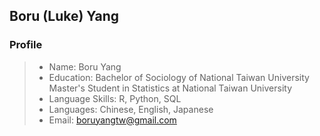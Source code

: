 ## Boru (Luke) Yang

### Profile

> * Name: Boru Yang
> * Education: Bachelor of Sociology of National Taiwan University<br>Master's Student in Statistics at National Taiwan University
> * Language Skills: R, Python, SQL
> * Languages: Chinese, English, Japanese
> * Email: [boruyangtw@gmail.com](boruyangtw@gmail.com)